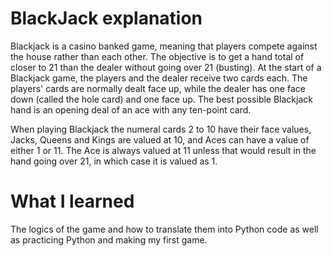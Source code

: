 # BlackJack explanation

Blackjack is a casino banked game, meaning that players compete against the house rather than each other.
The objective is to get a hand total of closer to 21 than the dealer without going over 21 (busting).
At the start of a Blackjack game, the players and the dealer receive two cards each.
The players' cards are normally dealt face up, while the dealer has one face down (called the hole card) and one face up.
The best possible Blackjack hand is an opening deal of an ace with any ten-point card.

When playing Blackjack the numeral cards 2 to 10 have their face values, Jacks, Queens and Kings are valued at 10, and Aces can have a value of either 1 or 11.
The Ace is always valued at 11 unless that would result in the hand going over 21, in which case it is valued as 1.

# What I learned
The logics of the game and how to translate them into Python code as well as practicing Python and making my first game.

